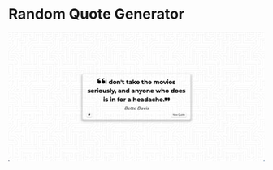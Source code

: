 <h1>Random Quote Generator</h1>
<a href="https://lyolayale.github.io/quote-generator/"><img src="./src/assets/images/quote-generator.png"/></a>
